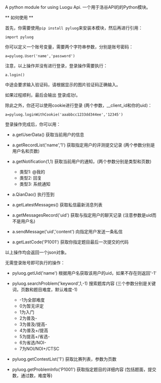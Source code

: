 
A python module for using Luogu Api.
一个用于洛谷API的的Python模块。

** 如何使用 **

首先，你需要使用`pip install pyluog`来安装本模块，然后再进行引用：

```
import pyluog
```

你可以定义一个账号变量，需要两个字符串参数，分别是账号密码：

```
a=pyluog.User('name','password')
```

注意，以上操作并没有进行登录，登录操作需要执行：

```
a.login()
```

中途会要求输入验证码，请根据显示的图片验证码正确输入。

如果过程顺利，最后会输出 登录成功!。

除此之外，你还可以使用cookie进行登录 (两个参数，__client_id和你的uid)：

```
a=pyluog.loginWithCookie('aaabbcc1233dd344ee','12345')
```

登录操作完成后，你可以用：


- a.getUserData() 获取当前用户的信息

- a.getRecordList('name','1') 获取指定用户的评测提交记录 (两个参数分别是用户名和页数)

- a.getNotification(1,1) 获取当前用户的通知，(两个参数分别是类型和页数)
	- 类型1: @我的
	- 类型2: 回复
	- 类型3: 系统通知


- a.QianDao() 执行签到

- a.getLatestMessages() 获取私信最新消息列表

- a.getMessagesRecord('uid') 获取与指定用户的聊天记录 (注意参数是uid而不是用户名)

- a.sendMessage('uid','content') 向指定用户发送一条私信

- a.getLastCode('P1001') 获取你指定题目最后一次提交的代码


以上操作均会返回一个json对象。

无需登录账号即可执行的操作：

- pyluog.getUid('name') 根据用户名获取该用户的uid，如果不存在则返回'-1'

- pyluog.searchProblem('keyword',1,-1) 搜索题库内容 (三个参数分别是关键词，页数和题目难度，默认难度-1)
	- -1为全部难度
	- 0为暂无评定
	- 1为入门
	- 2为普及-
	- 3为普及/提高-
	- 4为普及+/提高
	- 5为提高+/省选-
	- 6为省选/NOI-
	- 7为NOI/NOI+/CTSC


- pyluog.getContestList('1') 获取比赛列表，参数为页数

- pyluog.getProblemInfo('P1001') 获取指定题目的详细内容 (包括题面，提交数，通过数，难度等)